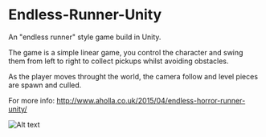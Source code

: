 # Endless-Runner-Unity

An "endless runner" style game build in Unity.

The game is a simple linear game, you control the character and swing them from left to right to collect pickups whilst avoiding obstacles.

As the player moves throught the world, the camera follow and level pieces are spawn and culled.

For more info: http://www.aholla.co.uk/2015/04/endless-horror-runner-unity/

![Alt text](http://www.aholla.co.uk/wp-content/uploads/endless_runner_unity.png "Screenshot")

